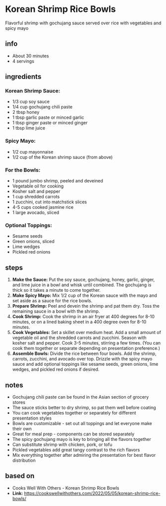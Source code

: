 # Korean Shrimp Rice Bowls
Flavorful shrimp with gochujang sauce served over rice with vegetables and spicy mayo

## info  
* About 30 minutes  
* 4 servings  

## ingredients

### Korean Shrimp Sauce:
* 1/3 cup soy sauce
* 1/4 cup gochujang chili paste
* 2 tbsp honey
* 1 tbsp garlic paste or minced garlic
* 1 tbsp ginger paste or minced ginger
* 1 tbsp lime juice

### Spicy Mayo:
* 1/2 cup mayonnaise
* 1/2 cup of the Korean shrimp sauce (from above)

### For the Bowls:
* 1 pound jumbo shrimp, peeled and deveined
* Vegetable oil for cooking
* Kosher salt and pepper
* 1 cup shredded carrots
* 1 zucchini, cut into matchstick slices
* 4-5 cups cooked jasmine rice
* 1 large avocado, sliced

### Optional Toppings:
* Sesame seeds
* Green onions, sliced
* Lime wedges
* Pickled red onions

## steps  
1. **Make the Sauce:** Put the soy sauce, gochujang, honey, garlic, ginger, and lime juice in a bowl and whisk until combined. The gochujang is thick so it takes a minute to come together.
2. **Make Spicy Mayo:** Mix 1/2 cup of the Korean sauce with the mayo and set aside as a sauce for the rice bowls.
3. **Prepare Shrimp:** Peel and devein the shrimp and pat them dry. Toss the remaining sauce in a bowl with the shrimp.
4. **Cook Shrimp:** Cook the shrimp in an air fryer at 400 degrees for 8-10 minutes, or on a lined baking sheet in a 400 degree oven for 8-10 minutes.
5. **Cook Vegetables:** Set a skillet over medium heat. Add a small amount of vegetable oil and the shredded carrots and zucchini. Season with kosher salt and pepper. Cook 3-5 minutes, stirring a few times. (You can cook them together or separate depending on presentation preference.)
6. **Assemble Bowls:** Divide the rice between four bowls. Add the shrimp, carrots, zucchini, and avocado over top. Drizzle with the spicy mayo sauce and add optional toppings like sesame seeds, green onions, lime wedges, and pickled red onions if desired.

## notes  
* Gochujang chili paste can be found in the Asian section of grocery stores
* The sauce sticks better to dry shrimp, so pat them well before coating
* You can cook vegetables together or separately for different presentation styles
* Bowls are customizable - set out all toppings and let everyone make their own
* Great for meal prep - components can be stored separately
* The spicy gochujang mayo is key to bringing all the flavors together
* Can substitute shrimp with chicken, pork, or tofu
* Pickled vegetables add great tangy contrast to the rich flavors
* Mix everything together after admiring the presentation for best flavor distribution

## based on  
* Cooks Well With Others - Korean Shrimp Rice Bowls
* **Link:** https://cookswellwithothers.com/2022/05/05/korean-shrimp-rice-bowls/